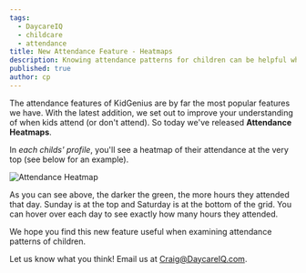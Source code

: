 ```yaml
---
tags:
  - DaycareIQ
  - childcare
  - attendance
title: New Attendance Feature - Heatmaps
description: Knowing attendance patterns for children can be helpful when planning future care.  We've just added a heatmap tool that shows you when children have attended.
published: true
author: cp
---
```

The attendance features of KidGenius are by far the most popular features we have.  With the latest addition, we set out to improve your understanding of when kids attend (or don't attend).  So today we've released **Attendance Heatmaps**.  

In *each childs' profile*, you'll see a heatmap of their attendance at the very top (see below for an example).

![Attendance Heatmap](https://blog.daycareiq.com/site_assets/images/heatmap.png)

As you can see above, the darker the green, the more hours they attended that day.  Sunday is at the top and Saturday is at the bottom of the grid.  You can hover over each day to see exactly how many hours they attended.

We hope you find this new feature useful when examining attendance patterns of children.  

Let us know what you think!  Email us at [Craig@DaycareIQ.com](mailto:craig@daycareiq.com).
